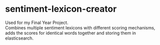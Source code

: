 # sentiment-lexicon-creator

Used for my Final Year Project.  
Combines multiple sentiment lexicons with different scoring mechanisms, adds the scores for identical words together and storing them in elasticsearch.
